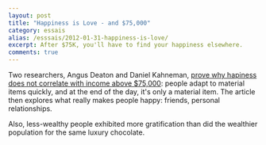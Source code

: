 ```yaml
---
layout: post
title: "Happiness is Love - and $75,000"
category: essais
alias: /esssais/2012-01-31-happiness-is-love/
excerpt: After $75K, you'll have to find your happiness elsewhere.
comments: true
---
```


Two researchers, Angus Deaton and Daniel Kahneman, [prove why hapiness does not correlate with income above $75,000](http://businessjournal.gallup.com/content/150671/Happiness-Is-Love-and-75K.aspx): people adapt to material items quickly, and at the end of the day, it's only a material item. The article then explores what really makes people happy: friends, personal relationships.  

Also, less-wealthy people exhibited more gratification than did the wealthier population for the same luxury chocolate.  

<a href="https://plus.google.com/+VincentBarr0?rel=author"></a>